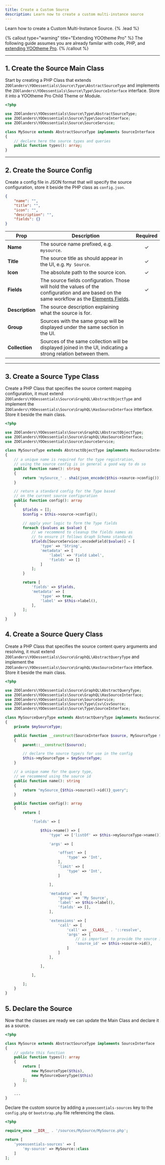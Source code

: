 ```yaml
---
title: Create a Custom Source
description: Learn now to create a custom multi-instance source
---
```


Learn how to create a Custom Multi-Instance Source. {% .lead %}

{% callout type="warning" title="Extending YOOtheme Pro" %}
The following guide assumes you are already familar with code, PHP, and [extending YOOtheme Pro](https://yootheme.com/support/yootheme-pro/joomla/developers-child-themes#extend-functionality).
{% /callout %}

---

## 1. Create the Source Main Class

Start by creating a PHP Class that extends `ZOOlanders\YOOessentials\Source\Type\AbstractSourceType` and implements
the `ZOOlanders\YOOessentials\Source\Type\SourceInterface` interface. Store it into a YOOtheme Pro Child Theme or Module.

```php
<?php

use ZOOlanders\YOOessentials\Source\Type\AbstractSourceType;
use ZOOlanders\YOOessentials\Source\Type\SourceInterface;
use ZOOlanders\YOOessentials\Source\SourceService;

class MySource extends AbstractSourceType implements SourceInterface
{
    // declare here the source types and queries
    public function types(): array;
}
```

---

## 2. Create the Source Config

Create a config file in JSON format that will specify the source configuration, store it beside the PHP class as `config.json`.

```json
{
    "name": "",
    "title": "",
    "icon": "",
    "description": "",
    "fields": {}
}
```

| Prop | Description | Required |
| ------- | -------- | :------: |
| **Name** | The source name prefixed, e.g. `mysource`. | &#x2713; |
| **Title** | The source title as should appear in the UI, e.g. `My Source`. | &#x2713; |
| **Icon** | The absolute path to the source icon. | &#x2713; |
| **Fields** | The source fields configuration. Those will hold the values of the configuration and are based on the same workflow as the [Elements Fields](https://yootheme.com/support/yootheme-pro/joomla/developers-elements). | &#x2713; |
| **Description** | The source description explaining what the source is for. |
| **Group** | Sources with the same group will be displayed under the same section in the UI. |
| **Collection** | Sources of the same collection will be displayed joined in the UI, indicating a strong relation between them. |

---

## 3. Create a Source Type Class

Create a PHP Class that specifies the source content mapping configuration, it must extend `ZOOlanders\YOOessentials\Source\GraphQL\AbstractObjectType` and implement
the `ZOOlanders\YOOessentials\Source\GraphQL\HasSourceInterface` interface. Store it beside the main class.

```php
<?php

use ZOOlanders\YOOessentials\Source\GraphQL\AbstractObjectType;
use ZOOlanders\YOOessentials\Source\GraphQL\HasSourceInterface;
use ZOOlanders\YOOessentials\Source\SourceService;

class MySourceType extends AbstractObjectType implements HasSourceInterface
{
    // a unique name is required for the type registration,
    // using the source config is in general a good way to do so
    public function name(): string
    {
        return 'mySource_' . sha1(json_encode($this->source->config())));
    }

    // return a standard config for the Type based
    // on the current source configuration
    public function config(): array
    {
        $fields = [];
        $config = $this->source->config();

        // apply your logic to form the Type fields
        foreach ($values as $value) {
            // we recommend to cleanup the fields names as
            // to ensure it follows Graph Schema standards
            $fields[SourceService::encodeField($value)] = [
                'type' => 'String',
                'metadata' => [
                    'label' => 'Field Label',
                    'fields' => []
                ]
            ];
        }

        return [
            'fields' => $fields,
            'metadata' => [
                'type' => true,
                'label' => $this->label(),
            ],
        ];
    }
}
```

## 4. Create a Source Query Class

Create a PHP Class that specifies the source content query arguments and resolving, it must extend `ZOOlanders\YOOessentials\Source\GraphQL\AbstractQueryType` and implement
the `ZOOlanders\YOOessentials\Source\GraphQL\HasSourceInterface` interface. Store it beside the main class.

```php
<?php

use ZOOlanders\YOOessentials\Source\GraphQL\AbstractQueryType;
use ZOOlanders\YOOessentials\Source\GraphQL\HasSourceInterface;
use ZOOlanders\YOOessentials\Source\SourceService;
use ZOOlanders\YOOessentials\Source\Type\Csv\CsvSource;
use ZOOlanders\YOOessentials\Source\Type\SourceInterface;

class MySourceQueryType extends AbstractQueryType implements HasSourceInterface
{
    private $mySourceType;

    public function __construct(SourceInterface $source, MySourceType $mySourceType)
    {
        parent::__construct($source);

        // declare the source type/s for use in the config
        $this->mySourceType = $mySourceType;
    }

    // a unique name for the query type,
    // we recommend using the source id
    public function name(): string
    {
        return "mySource_{$this->source()->id()}_query";
    }

    public function config(): array
    {
        return [

            'fields' => [

                $this->name() => [
                    'type' => ['listOf' => $this->mySourceType->name()],

                    'args' => [

                        'offset' => [
                            'type' => 'Int',
                        ],
                        'limit' => [
                            'type' => 'Int',
                        ]

                    ],

                    'metadata' => [
                        'group' => 'My Source',
                        'label' => $this->label(),
                        'fields' => [],
                    ],

                    'extensions' => [
                        'call' => [
                            'call' => __CLASS__ . '::resolve',
                            'args' => [
                                // is important to provide the source id
                                'source_id' => $this->source->id(),
                            ]
                        ]
                    ],

                ],

            ],

        ];
    }
}
```

## 5. Declare the Source

Now that the classes are ready we can update the Main Class and declare it as a source.

```php
<?php

class MySource extends AbstractSourceType implements SourceInterface
{
    // update this function
    public function types(): array
    {
        return [
            new MySourceType($this),
            new MySourceQueryType($this)
        ];
    }

    ...
}
```

Declare the custom source by adding a `yooessentials-sources` key to the `config.php` or `bootstrap.php` file referencing the class.

```php
<?php

require_once __DIR__ . '/sources/MySource/MySource.php';

return [
    'yooessentials-sources' => [
        'my-source' => MySource::class
    ]
];
```
